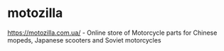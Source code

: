 # motozilla
https://motozilla.com.ua/ - Online store of Motorcycle parts for Chinese mopeds, Japanese scooters and Soviet motorcycles
